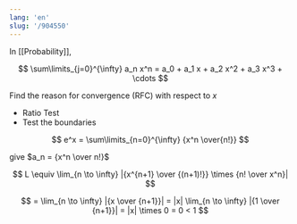```yaml
---
lang: 'en'
slug: '/904550'
---
```


In [[Probability]],

$$
\sum\limits_{j=0}^{\infty} a_n x^n = a_0 + a_1 x + a_2 x^2 + a_3 x^3 + \cdots
$$

Find the reason for convergence (RFC) with respect to $x$

- Ratio Test
- Test the boundaries

$$
e^x = \sum\limits_{n=0}^{\infty} {x^n \over{n!}}
$$

give $a_n = {x^n \over n!}$

$$
L \equiv \lim_{n \to \infty} |{x^{n+1} \over {(n+1)!}} \times {n! \over x^n}|
$$

$$
= \lim_{n \to \infty} |{x \over {n+1}}| = |x| \lim_{n \to \infty} |{1 \over {n+1}}| = |x| \times 0 = 0 < 1
$$
